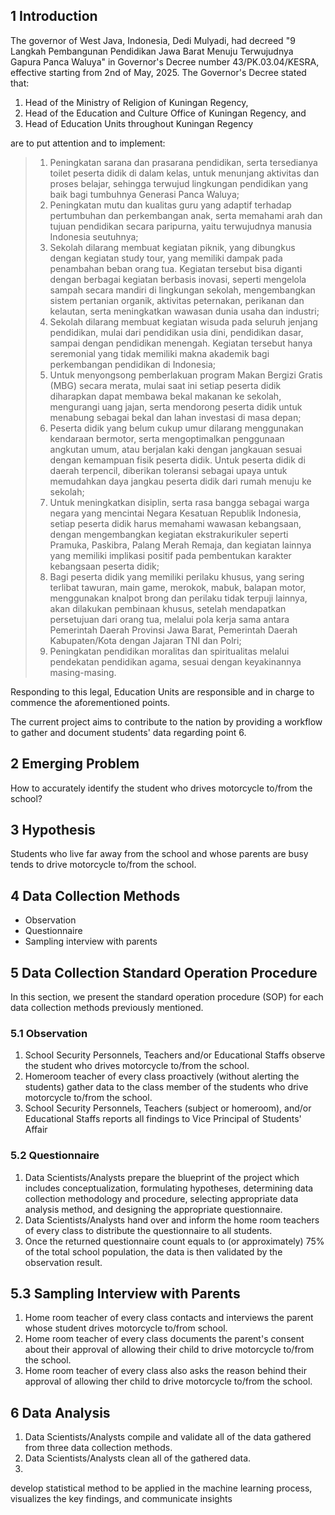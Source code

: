 ## 1 Introduction
The governor of West Java, Indonesia, Dedi Mulyadi, had decreed "9 Langkah Pembangunan Pendidikan Jawa Barat Menuju Terwujudnya Gapura Panca Waluya" in Governor's Decree number 43/PK.03.04/KESRA, effective starting from 2nd of May, 2025. The Governor's Decree stated that:
1. Head of the Ministry of Religion of Kuningan Regency,
2. Head of the Education and Culture Office of Kuningan Regency, and
3. Head of Education Units throughout Kuningan Regency

are to put attention and to implement:
> 1. Peningkatan sarana dan prasarana pendidikan, serta tersedianya toilet peserta didik di dalam kelas, untuk menunjang aktivitas dan proses belajar, sehingga terwujud lingkungan pendidikan yang baik bagi tumbuhnya Generasi Panca Waluya;
> 2. Peningkatan mutu dan kualitas guru yang adaptif terhadap pertumbuhan dan perkembangan anak, serta memahami arah dan tujuan pendidikan secara paripurna, yaitu terwujudnya manusia Indonesia seutuhnya;
> 3. Sekolah dilarang membuat kegiatan piknik, yang dibungkus dengan kegiatan study tour, yang memiliki dampak pada penambahan beban orang tua. Kegiatan tersebut bisa diganti dengan berbagai kegiatan berbasis inovasi, seperti mengelola sampah secara mandiri di lingkungan sekolah, mengembangkan sistem pertanian organik, aktivitas peternakan, perikanan dan kelautan, serta meningkatkan wawasan dunia usaha dan industri;
> 4. Sekolah dilarang membuat kegiatan wisuda pada seluruh jenjang pendidikan, mulai dari pendidikan usia dini, pendidikan dasar, sampai dengan pendidikan menengah. Kegiatan tersebut hanya seremonial yang tidak memiliki makna akademik bagi perkembangan pendidikan di Indonesia;
> 5. Untuk menyongsong pemberlakuan program Makan Bergizi Gratis (MBG) secara merata, mulai saat ini setiap peserta didik diharapkan dapat membawa bekal makanan ke sekolah, mengurangi uang jajan, serta mendorong peserta didik untuk menabung sebagai bekal dan lahan investasi di masa depan;
> 6. Peserta didik yang belum cukup umur dilarang menggunakan kendaraan bermotor, serta mengoptimalkan penggunaan angkutan umum, atau berjalan kaki dengan jangkauan sesuai dengan kemampuan fisik peserta didik. Untuk peserta didik di daerah terpencil, diberikan toleransi sebagai upaya untuk memudahkan daya jangkau peserta didik dari rumah menuju ke sekolah;
> 7. Untuk meningkatkan disiplin, serta rasa bangga sebagai warga negara yang mencintai Negara Kesatuan Republik Indonesia, setiap peserta didik harus memahami wawasan kebangsaan, dengan mengembangkan kegiatan ekstrakurikuler seperti Pramuka, Paskibra, Palang Merah Remaja, dan kegiatan lainnya yang memiliki implikasi positif pada pembentukan karakter kebangsaan peserta didik;
> 8. Bagi peserta didik yang memiliki perilaku khusus, yang sering terlibat tawuran, main game, merokok, mabuk, balapan motor, menggunakan knalpot brong dan perilaku tidak terpuji lainnya, akan dilakukan pembinaan khusus, setelah mendapatkan persetujuan dari orang tua, melalui pola kerja sama antara Pemerintah Daerah Provinsi Jawa Barat, Pemerintah Daerah Kabupaten/Kota dengan Jajaran TNI dan Polri;
> 9. Peningkatan pendidikan moralitas dan spiritualitas melalui pendekatan pendidikan agama, sesuai dengan keyakinannya masing-masing.

Responding to this legal, Education Units are responsible and in charge to commence the aforementioned points.

The current project aims to contribute to the nation by providing a workflow to gather and document students' data regarding point 6.

## 2 Emerging Problem
How to accurately identify the student who drives motorcycle to/from the school?

## 3 Hypothesis
Students who live far away from the school and whose parents are busy tends to drive motorcycle to/from the school.

## 4 Data Collection Methods
* Observation
* Questionnaire
* Sampling interview with parents

## 5 Data Collection Standard Operation Procedure
In this section, we present the standard operation procedure (SOP) for each data collection methods previously mentioned.

### 5.1 Observation
1. School Security Personnels, Teachers and/or Educational Staffs observe the student who drives motorcycle to/from the school.
2. Homeroom teacher of every class proactively (without alerting the students) gather data to the class member of the students who drive motorcycle to/from the school.
3. School Security Personnels, Teachers (subject or homeroom), and/or Educational Staffs reports all findings to Vice Principal of Students' Affair

### 5.2 Questionnaire
1. Data Scientists/Analysts prepare the blueprint of the project which includes conceptualization, formulating hypotheses, determining data collection methodology and procedure, selecting appropriate data analysis method, and designing the appropriate questionnaire.
2. Data Scientists/Analysts hand over and inform the home room teachers of every class to distribute the questionnaire to all students.
3. Once the returned questionnaire count equals to (or approximately) 75% of the total school population, the data is then validated by the observation result.

## 5.3 Sampling Interview with Parents
1. Home room teacher of every class contacts and interviews the parent whose student drives motorcycle to/from school.
2. Home room teacher of every class documents the parent's consent about their approval of allowing their child to drive motorcycle to/from the school.
3. Home room teacher of every class also asks the reason behind their approval of allowing ther child to drive motorcycle to/from the school.

## 6 Data Analysis
1. Data Scientists/Analysts compile and validate all of the data gathered from three data collection methods.
2. Data Scientists/Analysts clean all of the gathered data.
3. 

develop statistical method to be applied in the machine learning process, visualizes the key findings, and communicate insights
